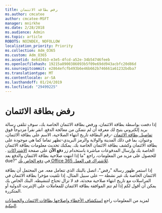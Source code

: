 ```yaml
---
title: رفض بطاقة الائتمان
ms.author: cmcatee
author: cmcatee-MSFT
manager: mnirkhe
ms.date: 2/28/2018
ms.audience: Admin
ms.topic: article
ROBOTS: NOINDEX, NOFOLLOW
localization_priority: Priority
ms.collection: Adm_O365
ms.custom: Adm_O365
ms.assetid: 4e6d34b3-e3e5-4fcd-a52e-34b54746feeb
ms.openlocfilehash: 19215a8900386093b5f09e69dd943acbfc20d86d
ms.sourcegitcommit: e2864efcfb493b6e46b662b746661a61232bdba7
ms.translationtype: MT
ms.contentlocale: ar-SA
ms.lasthandoff: 01/24/2019
ms.locfileid: "29499225"
---
```

# <a name="declined-credit-card"></a>رفض بطاقة الائتمان

إذا دفعت بواسطة بطاقة الائتمان، ورفض بطاقة الائتمان الخاصة بك، سوف تتلقى رسالة بريد إلكتروني يتيح لك معرفة أن لم نتمكن من معالجة الدفع. انقر نقراً مزدوجاً فوق [تفاصيل بطاقة الائتمان](https://go.microsoft.com/fwlink/p/?linkid=842054) -رقم البطاقة تاريخ انتهاء الصلاحية، الاسم على بطاقة الائتمان، وعنوان، بما في ذلك المدينة والولاية والرمز البريدي-تظهر تماما كما هي موجودة على بطاقة الائتمان وكشف بطاقة الائتمان الخاصة بك. يمكنك تحديث معلومات بطاقة الائتمان الخاصة بك وإرسال المدفوعات مباشرة باستخدام زر **دفع الآن** على صفحة [الاشتراكات](https://go.microsoft.com/fwlink/p/?linkid=842054) . للحصول على مزيد من المعلومات، راجع "ما إذا انتهت صلاحية بطاقة الائتمان والدفع بعد due?" في [دفع الخاص بك Office 365 للاشتراك في العمل](https://support.office.com/article/734f4aab-df2d-4e9b-8cb1-691910bde216).
  
إذا استمر ظهور رسالة "رفض"، اتصل بالبنك الذي تتعامل معه. من المحتمل أن بطاقة الائتمان الخاصة بك غير نشطة — على سبيل المثال، إذا تلقيت مؤخرا بطاقة الائتمان في المراسلات مع تاريخ انتهاء صلاحية محدثة، قد لا تزال تحتاج لتنشيطه. البنك الخاص بك يمكن أن أقول لكم إذا لم تتم الموافقة بطاقة الائتمان للمعاملات على الإنترنت الدولية أو المتكررة.
  
لمزيد من المعلومات راجع [استكشاف الأخطاء وإصلاحها بطاقات الائتمان والحسابات البنكية](https://support.office.com/article/30ba9c83-50d8-4020-90ed-830a5b8c8724).
  

